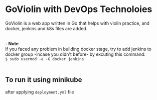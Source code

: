 # GoViolin with DevOps Technoloies

GoViolin is a web app written in Go that helps with violin practice, and docker, jenkins and k8s files are added.<br /><br />



**- Note**<br />
If you faced any problem in building docker stage, try to add jenkins to docker group -incase you didn't before- by excuting this command:<br /> `$ sudo usermod -a -G docker jenkins` <br /><br />
## To run it using minikube 
after applying `deployment.yml` file
